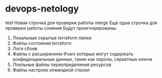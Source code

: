 # devops-netology
test
Новая строчка для проверки работы merge
Еще одна строчка для проверки работы слияния
Будут проигнорированы:

1. Локальные скрытые terraform папки
2. Файлы состояния terraform 
3. Логи сбоев
4. Файлы с расширением tfvars которые могут содержать конфиденциальные данные, такие как пароли, серкетные ключи
5. Локльные файлы переопределения ресурсов
6. Файлы настроек командной строки
